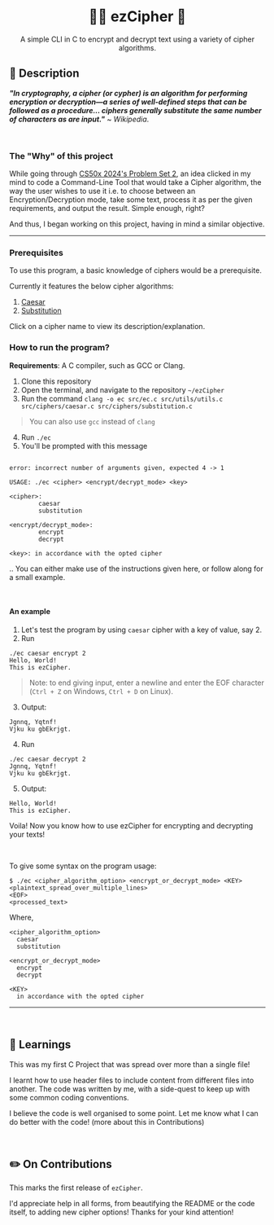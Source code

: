 <h1 align="center"> 👨‍💻 ezCipher 👾  </h1>
<p align="center"> A simple CLI in C to encrypt and decrypt text using a variety of cipher algorithms. </p>


## 📜 Description 
__*"In cryptography, a cipher (or cypher) is an algorithm for performing encryption or decryption—a series of well-defined steps that can be followed as a procedure... 
ciphers generally substitute the same number of characters as are input."*__ ~ _Wikipedia_.

<br>

### The "Why" of this project

While going through [CS50x 2024's Problem Set 2](https://cs50.harvard.edu/x/2024/psets/2/), an idea clicked in my mind to code a Command-Line Tool that would take a Cipher algorithm, the way the user wishes to use it i.e. to choose between an Encryption/Decryption mode, take some text, process it as per the given requirements, and output the result. Simple enough, right?

And thus, I began working on this project, having in mind a similar objective.

<hr>

### Prerequisites

To use this program, a basic knowledge of ciphers would be a prerequisite.

Currently it features the below cipher algorithms:
  1. [Caesar](https://github.com/TERNION-1121/ezCipher/tree/main/cipher-descriptions/caesar.md)
  2. [Substitution](https://github.com/TERNION-1121/ezCipher/tree/main/cipher-descriptions/substitution.md)

Click on a cipher name to view its description/explanation.

### How to run the program?
__Requirements__: A C compiler, such as GCC or Clang.

1. Clone this repository
2. Open the terminal, and navigate to the repository `~/ezCipher`
3. Run the command `clang -o ec src/ec.c src/utils/utils.c src/ciphers/caesar.c src/ciphers/substitution.c`
> You can also use `gcc` instead of `clang`
4. Run `./ec`
5. You'll be prompted with this message
```

error: incorrect number of arguments given, expected 4 -> 1

USAGE: ./ec <cipher> <encrypt/decrypt_mode> <key>

<cipher>:
        caesar
        substitution

<encrypt/decrypt_mode>:
        encrypt
        decrypt

<key>: in accordance with the opted cipher

```
.. You can either make use of the instructions given here, or follow along for a small example.

<br>

#### An example
1. Let's test the program by using `caesar` cipher with a key of value, say 2.
2. Run
```
./ec caesar encrypt 2
Hello, World!
This is ezCipher.
```
> Note: to end giving input, enter a newline and enter the EOF character (`Ctrl + Z` on Windows, `Ctrl + D` on Linux).
3. Output:
```
Jgnnq, Yqtnf!
Vjku ku gbEkrjgt.
```
4. Run
```
./ec caesar decrypt 2
Jgnnq, Yqtnf!
Vjku ku gbEkrjgt.
```
5. Output:
```
Hello, World!
This is ezCipher.
```

Voila! Now you know how to use ezCipher for encrypting and decrypting your texts!

<br>

To give some syntax on the program usage:

```
$ ./ec <cipher_algorithm_option> <encrypt_or_decrypt_mode> <KEY> 
<plaintext_spread_over_multiple_lines>
<EOF>
<processed_text>
```

Where,
```
<cipher_algorithm_option>
  caesar
  substitution

<encrypt_or_decrypt_mode>
  encrypt
  decrypt
  
<KEY>
  in accordance with the opted cipher
```

<hr>
<br>

## 🎯 Learnings
This was my first C Project that was spread over more than a single file! 

I learnt how to use header files to include content from different files into another. The code was written by me, with a side-quest to keep up with some common coding conventions.

I believe the code is well organised to some point. Let me know what I can do better with the code! (more about this in Contributions)

<br>

## ✏️ On Contributions
This marks the first release of `ezCipher`. 

I'd appreciate help in all forms, from beautifying the README or the code itself, to adding new cipher options!
Thanks for your kind attention!